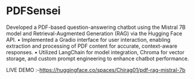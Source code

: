 # PDFSensei
Developed a PDF-based question-answering chatbot using the Mistral 7B model and Retrieval-Augmented
 Generation (RAG) via the Hugging Face API.
 • Implemented a Gradio interface for user interaction, enabling extraction and processing of PDF content for
 accurate, context-aware responses.
 • Utilized LangChain for model integration, Chroma for vector storage, and custom prompt engineering to enhance
 chatbot performance.

 LIVE DEMO :-https://huggingface.co/spaces/Chirag01/pdf-rag-mistral-7b


 
